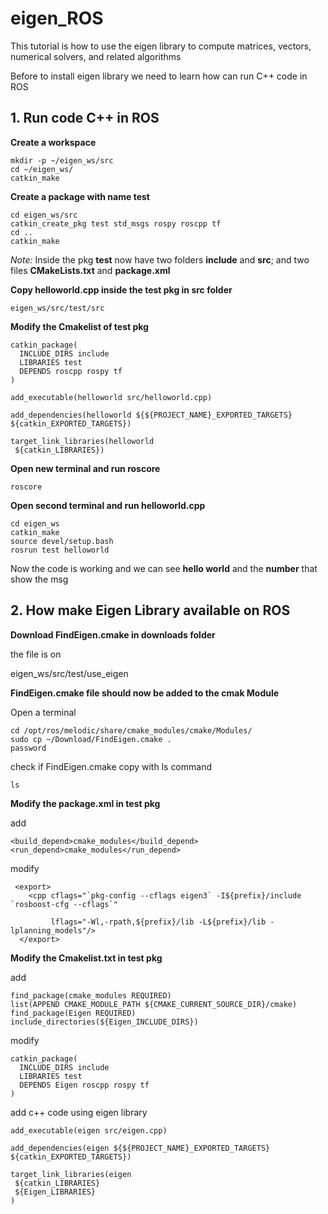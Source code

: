 # eigen_ROS
This tutorial is how to use the eigen library to compute matrices, vectors, numerical solvers, and related algorithms

Before to install eigen library we need to learn how can run C++ code in ROS

## **1. Run code C++ in ROS**

**Create a workspace**
```
mkdir -p ~/eigen_ws/src
cd ~/eigen_ws/
catkin_make
```
**Create a package with name test**
```
cd eigen_ws/src
catkin_create_pkg test std_msgs rospy roscpp tf
cd ..
catkin_make
```
_Note:_ Inside the pkg **test** now have two folders **include** and **src**; and two files **CMakeLists.txt** and **package.xml** 

**Copy helloworld.cpp inside the test pkg in src folder**

```
eigen_ws/src/test/src
```
**Modify the Cmakelist of test pkg**
```
catkin_package(
  INCLUDE_DIRS include
  LIBRARIES test
  DEPENDS roscpp rospy tf	 
)
```

```
add_executable(helloworld src/helloworld.cpp)
```

```
add_dependencies(helloworld ${${PROJECT_NAME}_EXPORTED_TARGETS} ${catkin_EXPORTED_TARGETS})
```

```
target_link_libraries(helloworld 
 ${catkin_LIBRARIES})
```
**Open new terminal and run roscore**
```
roscore
```
**Open second terminal and run helloworld.cpp**

```
cd eigen_ws
catkin_make
source devel/setup.bash
rosrun test helloworld

```
Now the code is working and we can see **hello world** and the **number** that show the msg 

## **2. How make Eigen Library available on ROS**

**Download FindEigen.cmake in downloads folder**

the file is on 

eigen_ws/src/test/use_eigen

**FindEigen.cmake file should now be added to the cmak Module**

Open a terminal

```
cd /opt/ros/melodic/share/cmake_modules/cmake/Modules/
sudo cp ~/Download/FindEigen.cmake .
password
```
check if FindEigen.cmake copy with ls command
```
ls
```

**Modify the package.xml in test pkg**

add 

```
<build_depend>cmake_modules</build_depend>
<run_depend>cmake_modules</run_depend>
```
modify
```
 <export>
    <cpp cflags="`pkg-config --cflags eigen3` -I${prefix}/include `rosboost-cfg --cflags`" 

         lflags="-Wl,-rpath,${prefix}/lib -L${prefix}/lib -lplanning_models"/>
  </export>
```
**Modify the Cmakelist.txt in test pkg**

add

```
find_package(cmake_modules REQUIRED)
list(APPEND CMAKE_MODULE_PATH ${CMAKE_CURRENT_SOURCE_DIR}/cmake)
find_package(Eigen REQUIRED)
include_directories(${Eigen_INCLUDE_DIRS})

```

modify

```
catkin_package(
  INCLUDE_DIRS include
  LIBRARIES test
  DEPENDS Eigen roscpp rospy tf	   
)
```
add c++ code using eigen library
```
add_executable(eigen src/eigen.cpp)
```

```
add_dependencies(eigen ${${PROJECT_NAME}_EXPORTED_TARGETS} ${catkin_EXPORTED_TARGETS})
```

```
target_link_libraries(eigen
 ${catkin_LIBRARIES}
 ${Eigen_LIBRARIES}   
)

```
